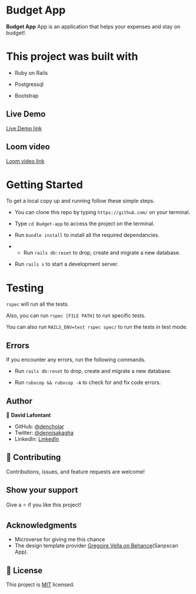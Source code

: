# Budget App

**Budget App** App is an application that helps your expenses and stay on budget!.   

# This project was built with

- Ruby on Rails

- Postgressql

- Bootstrap

## Live Demo

[Live Demo link]()


## Loom video
[Loom video link]()


# Getting Started

To get a local copy up and running follow these simple steps.

- You can clone this repo by typing `https://github.com/` on your terminal.

- Type `cd Budget-app` to access the project on the terminal.
  
- Run `bundle install` to install all the required dependancies.
- - Run `rails db:reset` to drop, create and migrate a new database.
- Run `rails s` to start a development server.

# Testing

`rspec` will run all the tests.

Also, you can run `rspec [FILE PATH]` to run specific tests.

You can also run `RAILS_ENV=test rspec spec/` to run the tests in test mode.

## Errors

If you encounter any errors, run the following commands.

- Run `rails db:reset` to drop, create and migrate a new database.

- Run `rubocop && rubocop -A` to check for and fix code errors.




## Author

👤 **David Lafontant**

- GitHub: [@dencholar](https://github.com/denscholar)
- Twitter: [@dennisakagha](https://twitter.com/dennisakagha)
- LinkedIn: [LinkedIn](https://www.linkedin.com/in/dennisakagha/)

## 🤝 Contributing

Contributions, issues, and feature requests are welcome!

## Show your support

Give a ⭐️ if you like this project!

## Acknowledgments

- Microverse for giving me this chance
- The design template provider [Gregoire Vella on Behance](https://www.behance.net/gregoirevella)(Sanpscan App).

## 📝 License

This project is [MIT](./LICENCE) licensed.
